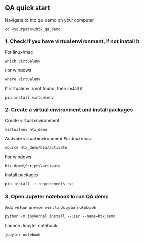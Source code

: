 ## QA quick start 
Navigate to htx_qa_demo on your computer
```
cd <yourpath>/htx_qa_demo
```
### 1. Check if you have virtual environment, if not install it

For linux/mac
```
which virtualenv 
```

For windows
```
where virtualenv 
```

If virtualenv is not found, then install it 
```
pip install virtualenv
```

### 2. Create a virtual environment and install packages

Create virtual environment
```
virtualenv htx_demo
```
Activate virtual environment 
For linux/mac
```
source htx_demo/bin/activate
```
For windows
```
htx_demo\Scripts\activate
```
Install packages
```
pip install -r requirements.txt
```
### 3. Open Jupyter notebook to run QA demo
Add virtual environment to Jupyter notebook 
```
python -m ipykernel install --user --name=htx_demo
```
Launch Jupyter notebook
```
jupyter notebook
```